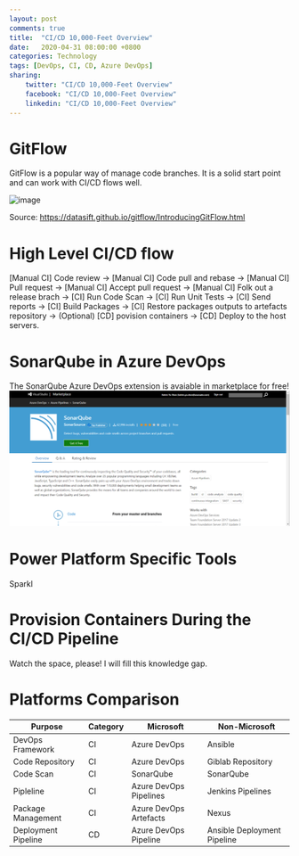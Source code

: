 ```yaml
---
layout: post
comments: true
title:  "CI/CD 10,000-Feet Overview"
date:   2020-04-31 08:00:00 +0800
categories: Technology
tags: [DevOps, CI, CD, Azure DevOps]
sharing:
    twitter: "CI/CD 10,000-Feet Overview"
    facebook: "CI/CD 10,000-Feet Overview"
    linkedin: "CI/CD 10,000-Feet Overview"
---
```


# GitFlow
GitFlow is a popular way of manage code branches. It is a solid start point and can work with CI/CD flows well.

![image](https://datasift.github.io/gitflow/GitFlowHotfixBranch.png)

Source: https://datasift.github.io/gitflow/IntroducingGitFlow.html

# High Level CI/CD flow
[Manual CI] Code review -> [Manual CI] Code pull and rebase -> [Manual CI] Pull request -> [Manual CI] Accept pull request -> [Manual CI] Folk out a release brach 
-> [CI] Run Code Scan -> [CI] Run Unit Tests -> [CI] Send reports -> [CI] Build Packages -> [CI] Restore packages outputs to artefacts repository -> (Optional) [CD] povision containers -> [CD] Deploy to the host servers.

# SonarQube in Azure DevOps
The SonarQube Azure DevOps extension is avaiable in marketplace for free!
![image](../images/2021-04-31-cicd-10000-feet-overview/sonar-qube-azure-devops-extension.png)

# Power Platform Specific Tools
Sparkl

# Provision Containers During the CI/CD Pipeline
Watch the space, please! I will fill this knowledge gap.

# Platforms Comparison
| Purpose | Category | Microsoft | Non-Microsoft |
| ---------------- | ---------------- | ---------------- | ----------------- |
| DevOps Framework | CI | Azure DevOps | Ansible |
| Code Repository | CI | Azure DevOps | Giblab Repository |
| Code Scan | CI | SonarQube | SonarQube |
| Pipleline | CI | Azure DevOps Pipelines | Jenkins Pipelines |
| Package Management | CI | Azure DevOps Artefacts | Nexus |
| Deployment Pipeline | CD | Azure DevOps Pipeline | Ansible Deployment Pipeline |

